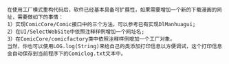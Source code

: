     在使用工厂模式重构代码后，软件已经基本具备可扩展性，如果需要增加一个新的下载漫画的网址，需要做如下的事情：
    1）实现ComicCore/Comic接口中的三个方法。可以参考已有实现DlManhuagui;
    2）在UI/SelectWebSite中依照注释样例增加一个网址名;
    3）在ComicCore/comicfactory类中依照注释样例增加一个工厂对象。
    当然，你也可以使用LOG.log(String)来给自己的类添加打印信息以方便调试，这个打印信息会自动保存到当前程序下的Comiclog.txt文本中。
